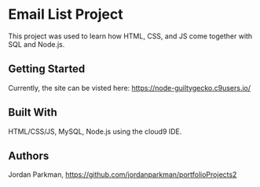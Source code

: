 # Email List Project

This project was used to learn how HTML, CSS, and JS come together with SQL and Node.js. 

## Getting Started

Currently, the site can be visted here: https://node-guiltygecko.c9users.io/

## Built With

HTML/CSS/JS, MySQL, Node.js using the cloud9 IDE.

## Authors

Jordan Parkman, https://github.com/jordanparkman/portfolioProjects2




